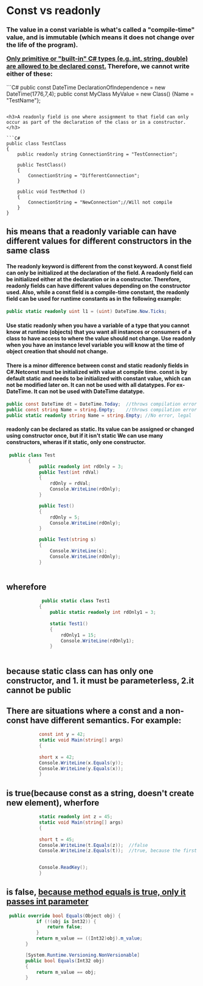 # Const vs readonly

<h3>The value in a const variable is what's called a "compile-time" value, and is immutable (which means it does not change over 
the life of the program).
<p>
<a href=https://www.exceptionnotfound.net/const-vs-static-vs-readonly-in-c-sharp-applications>Only <b> primitive or "built-in" C# types</b> (e.g. int, string, double) are allowed to be declared const.</a> 
Therefore, we <b> cannot write </b>either of these:</p></h3>
```C#
public const DateTime DeclarationOfIndependence = new DateTime(1776,7,4);  
public const MyClass MyValue = new Class() {Name = "TestName"};

```

<h3>A readonly field is one where assignment to that field can only occur as part of the declaration of the class or in a constructor.
</h3>

```C#
public class TestClass  
{
    public readonly string ConnectionString = "TestConnection";

    public TestClass()
    {
        ConnectionString = "DifferentConnection";
    }

    public void TestMethod ()
    {
        ConnectionString = "NewConnection";//Will not compile
    }
}

```

<h2> his means that a readonly variable can have different values for different constructors in the same class</h2>


<h4>The readonly keyword is different from the const keyword. A const field can only be initialized at the declaration of the field.
A readonly field can be initialized either at the declaration or in a constructor. Therefore, readonly fields can have different
values depending on the constructor used. Also, while a const field is a compile-time constant, the readonly field can be used 
for runtime constants as in the following example:</h4>

```C#
public static readonly uint l1 = (uint) DateTime.Now.Ticks;

```
<h4>Use static readonly when you have a variable of a type that you cannot know at runtime (objects) that you want all instances
or consumers of a class to have access to where the value should not change.
Use readonly when you have an instance level variable you will know at the time of object creation that should not change.</h4>

<h4>There is a minor difference between const and static readonly fields in C#.Netconst must be initialized with value
at compile time. 
const is by default static and needs to be initialized with constant value, which can not be modified later on. 
It can not be used with all datatypes. For ex- DateTime. It can not be used with DateTime datatype.</h4>

```C#
public const DateTime dt = DateTime.Today;  //throws compilation error
public const string Name = string.Empty;    //throws compilation error
public static readonly string Name = string.Empty; //No error, legal

```
<h4>readonly can be declared as static. Its value can be assigned or changed using constructor once, but if it isn't static We  can 
use <b>many constructors, wheras if it static, only one constructor.</b></h4>

```C#
 public class Test
        {
            public readonly int rdOnly = 3;
            public Test(int rdVal)
            {
                rdOnly = rdVal;
                Console.WriteLine(rdOnly);
            }

            public Test()
            {
                rdOnly = 5;
                Console.WriteLine(rdOnly);
            }

            public Test(string s)
            {
                Console.WriteLine(s);
                Console.WriteLine(rdOnly);
            }
            
```
            
<h2>wherefore</h2>
            
```C#
             public static class Test1
            {
                public static readonly int rdOnly1 = 3;
                
                static Test1()
                {
                    rdOnly1 = 15;
                    Console.WriteLine(rdOnly1);
                }
                
```
<h2>because static class can has only one constructor, and
                1. it must be<b> parameterless</b>, 2.it <b> cannot be public</b></h2>
                
                
<h2>There are situations where a const and a non-const have different semantics. For example:</h2>
                
```C#
            const int y = 42;
            static void Main(string[] args)
            { 
                     
            short x = 42;
            Console.WriteLine(x.Equals(y));
            Console.WriteLine(y.Equals(x));
            }
```
 <h2>is true(because const as a string, doesn't create new element), wherfore</h2>
 
```C#
            static readonly int z = 45;
            static void Main(string[] args)
            {
                     
            short t = 45;
            Console.WriteLine(t.Equals(z));  //false
            Console.WriteLine(z.Equals(t));  //true, because the first  parameter is type of <int>
           

            Console.ReadKey();
            }
 ```
 <h2>is false, <a href=https://referencesource.microsoft.com/#mscorlib/system/int32.cs,225942ed7b7a3252>because method equals is true, only it passes int parameter</a></h2>
 
 ```C#
  public override bool Equals(Object obj) {
            if (!(obj is Int32)) {
                return false;
            }
            return m_value == ((Int32)obj).m_value;
        }
 
        [System.Runtime.Versioning.NonVersionable]
        public bool Equals(Int32 obj)
        {
            return m_value == obj;
        }
        
```
            
       
                


